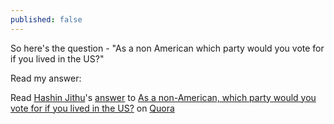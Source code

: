 ```yaml
---
published: false
---
```

So here's the question - "As a non American which party would you vote for if you lived in the US?"

Read my answer:

<span class='quora-content-embed' data-name='As-a-non-American-which-party-would-you-vote-for-if-you-lived-in-the-US/answer/Hashin-Jithu'>Read <a class='quora-content-link' data-width='560' data-height='260' href='https://www.quora.com/As-a-non-American-which-party-would-you-vote-for-if-you-lived-in-the-US/answer/Hashin-Jithu' data-type='answer' data-id='102834845' data-key='c36d49e2c24a43a1d36df49568d8962f' load-full-answer='False' data-embed='2r8xvvK'><a href='https://www.quora.com/Hashin-Jithu'>Hashin Jithu</a>&#039;s <a href='/As-a-non-American-which-party-would-you-vote-for-if-you-lived-in-the-US#ans102834845'>answer</a> to <a href='/As-a-non-American-which-party-would-you-vote-for-if-you-lived-in-the-US' ref='canonical'><span class="rendered_qtext">As a non-American, which party would you vote for if you lived in the US?</span></a></a> on <a href='https://www.quora.com'>Quora</a><script type="text/javascript" src="https://www.quora.com/widgets/content"></script></span>
